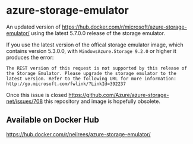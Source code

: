 # azure-storage-emulator

An updated version of https://hub.docker.com/r/microsoft/azure-storage-emulator/ using the latest 5.7.0.0 release of the storage emulator.

If you use the latest version of the offical storage emulator image, which contains version 5.3.0.0, with `WindowsAzure.Storage 9.2.0` or higher it produces the error:

`The REST version of this request is not supported by this release of the Storage Emulator. Please upgrade the storage emulator to the latest version. Refer to the following URL for more information: http://go.microsoft.com/fwlink/?LinkId=392237`

Once this issue is closed https://github.com/Azure/azure-storage-net/issues/708 this repository and image is hopefully obsolete.

## Available on Docker Hub
https://hub.docker.com/r/neilrees/azure-storage-emulator/
